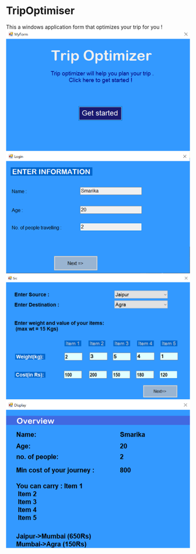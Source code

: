 # TripOptimiser
 This a windows application form that optimizes your trip for you !
 <img src="images/img1.png"/>
 <img src="images/img2.png"/>
 <img src="images/img3.png"/>
 <img src="images/img4.png"/>
